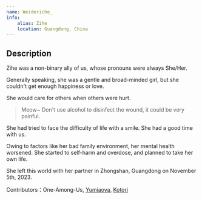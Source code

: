 ```yaml
---
name: Weideriche_
info:
    alias: Zihe
    location: Guangdong, China
---
```


## Description

Zihe was a non-binary ally of us, whose pronouns were always She/Her.

Generally speaking, she was a gentle and broad-minded girl, but she couldn't get enough happiness or love.

She would care for others when others were hurt.

> Meow~ Don't use alcohol to disinfect the wound, it could be very painful.

She had tried to face the difficulty of life with a smile. She had a good time with us.

Owing to factors like her bad family environment, her mental health worsened.
She started to self-harm and overdose, and planned to take her own life.

She left this world with her partner in Zhongshan, Guangdong on November 5th, 2023.

Contributors：One-Among-Us, [Yumiaoya](http://one-among.us/profile/shi_Yumiaoya), [Kotori](http://twitter.com/Kotori42156659)

